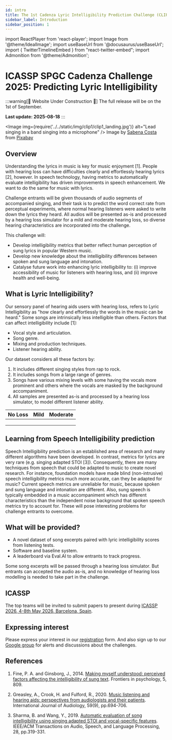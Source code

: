 ```yaml
---
id: intro
title: The 1st Cadenza Lyric Intelligibility Prediction Challenge (CLIP1)
sidebar_label: Introduction
sidebar_position: 1
---
```

import ReactPlayer from 'react-player';
import Image from '@theme/IdealImage';
import useBaseUrl from '@docusaurus/useBaseUrl';
import { TwitterTimelineEmbed } from "react-twitter-embed";
import Admonition from '@theme/Admonition';

# ICASSP SPGC Cadenza Challenge 2025: Predicting Lyric Intelligibility

:::warning[🚧 Website Under Construction  🚧]
The full release will be on the 1st of September.

**Last update: 2025-08-18**
:::

<Image img={require('../../static/img/clip1/clip1_landing.jpg')} alt="Lead singing in a band singing into a microphone" />
Image by <a href="https://pixabay.com/users/sabena206-20184104/?utm_source=link-attribution&utm_medium=referral&utm_campaign=image&utm_content=5989931">Sabena Costa</a> from <a href="https://pixabay.com//?utm_source=link-attribution&utm_medium=referral&utm_campaign=image&utm_content=5989931">Pixabay</a>

## Overview

Understanding the lyrics in music is key for music enjoyment [1]. 
People with hearing loss can have difficulties clearly and effortlessly hearing lyrics [2], however. 
In speech technology, having metrics to automatically evaluate intelligibility has driven improvements in speech enhancement. 
We want to do the same for music with lyrics.

Challenge entrants will be given thousands of audio segments of accompanied singing, and their task is to predict the word correct rate from perceptual experiments, where normal hearing listeners were asked to write down the lyrics they heard. 
All audios will be presented as-is and processed by a hearing loss simulator for a mild and moderate hearing loss, so diverse hearing characteristics are incorporated into the challenge.

This challenge will:
* Develop intelligibility metrics that better reflect human perception of sung lyrics in popular Western music.
* Develop new knowledge about the intelligibility differences between spoken and sung language and intonation.
* Catalyse future work into enhancing lyric intelligibility to: (i) improve accessibility of music for listeners with hearing loss, and (ii) improve health and well-being.

## What is Lyric Intelligibility?

Our sensory panel of hearing aids users with hearing loss, refers to Lyric Intelligibility as "how clearly and effortlessly the words in the music can be heard." 
Some songs are intrinsically less intelligible than others. Factors that can affect intelligibility include [1]:

* Vocal style and articulation.
* Song genre.
* Mixing and production techniques.
* Listener hearing ability.

Our dataset considers all these factors by:

1. It includes different singing styles from rap to rock.
2. It includes songs from a large range of genres.
3. Songs have various mixing levels with some having the vocals more prominent and others where the vocals are masked by the background accompaniment.
4. All samples are presented as-is and processed by a hearing loss simulator, to model different listener ability.  

| No Loss                                                                                  | Mild                                                                                   | Moderate                                                                                   |
|------------------------------------------------------------------------------------------|----------------------------------------------------------------------------------------|--------------------------------------------------------------------------------------------|
| <ReactPlayer pip controls width="250px" height="50px" url='/audios/clip1/noloss1.wav' /> | <ReactPlayer pip controls width="250px" height="50px" url='/audios/clip1/mild1.wav' /> | <ReactPlayer pip controls width="250px" height="50px" url='/audios/clip1/moderate1.wav' /> |           
| <ReactPlayer pip controls width="250px" height="50px" url='/audios/clip1/noloss2.wav' /> | <ReactPlayer pip controls width="250px" height="50px" url='/audios/clip1/mild2.wav' /> | <ReactPlayer pip controls width="250px" height="50px" url='/audios/clip1/moderate2.wav' /> |           
| <ReactPlayer pip controls width="250px" height="50px" url='/audios/clip1/noloss3.wav' /> | <ReactPlayer pip controls width="250px" height="50px" url='/audios/clip1/mild3.wav' /> | <ReactPlayer pip controls width="250px" height="50px" url='/audios/clip1/moderate3.wav' /> |

## Learning from Speech Intelligibility prediction

Speech Intelligibility prediction is an established area of research and many different algorithms have been developed. 
In contrast, metrics for lyrics are very rare (e.g. singing adapted STOI [3]). 
Consequently, there are many techniques from speech that could be adapted to music to create novel research. 
For instance, foundation models have made blind (non-intrusive) speech intelligibility metrics much more accurate, can they be adapted for music? 
Current speech metrics are unreliable for music, because spoken and sung language and intonation are different. 
Also, sung speech is typically embedded in a music accompaniment which has different characteristics than the independent noise background that spoken speech metrics try to account for. 
These will pose interesting problems for challenge entrants to overcome.

## What will be provided?

* A novel dataset of song excerpts paired with lyric intelligibility scores from listening tests.
* Software and baseline system.
* A leaderboard via Eval.AI to allow entrants to track progress.

Some song excerpts will be passed through a hearing loss simulator.  But entrants can accepted the audio as-is, and no knowledge of hearing loss modelling is needed to take part in the challenge.

## ICASSP

The top teams will be invited to submit papers to present during [ICASSP 2026, 4-8th May 2026, Barcelona, Spain](https://2026.ieeeicassp.org/event/about-conference/).

## Expressing interest

Please express your interest in our [registration](take_part/registration) form. And also sign up to our [Google group](https://groups.google.com/g/cadenza-challenge) for alerts and discussions about the challenges.

## References

1. Fine, P. A. and Ginsborg, J., 2014. [Making myself understood: perceived factors affecting the intelligibility of sung text](https://pmc.ncbi.nlm.nih.gov/articles/PMC4155173/). Frontiers in psychology, 5, 809.

2. Greasley, A., Crook, H. and Fulford, R., 2020. [Music listening and hearing aids: perspectives from audiologists and their patients](https://www.tandfonline.com/doi/full/10.1080/14992027.2020.1762126). International Journal of Audiology, 59(9), pp.694-706.

3. Sharma, B. and Wang, Y., 2019. [Automatic evaluation of song intelligibility using singing adapted STOI and vocal-specific features](https://ieeexplore.ieee.org/document/8910414). IEEE/ACM Transactions on Audio, Speech, and Language Processing, 28, pp.319-331.

